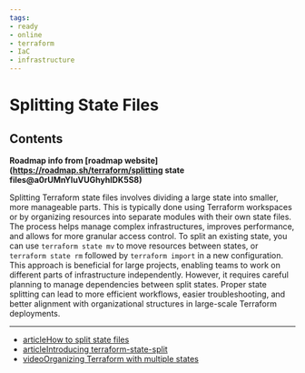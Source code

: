 ```yaml
---
tags:
- ready
- online
- terraform
- IaC
- infrastructure
---
```


# Splitting State Files

## Contents

__Roadmap info from [roadmap website](<https://roadmap.sh/terraform/splitting> state files@a0rUMnYluVUGhyhlDK5S8)__

Splitting Terraform state files involves dividing a large state into smaller, more manageable parts. This is typically done using Terraform workspaces or by organizing resources into separate modules with their own state files. The process helps manage complex infrastructures, improves performance, and allows for more granular access control. To split an existing state, you can use `terraform state mv` to move resources between states, or `terraform state rm` followed by `terraform import` in a new configuration. This approach is beneficial for large projects, enabling teams to work on different parts of infrastructure independently. However, it requires careful planning to manage dependencies between split states. Proper state splitting can lead to more efficient workflows, easier troubleshooting, and better alignment with organizational structures in large-scale Terraform deployments.

---

- [articleHow to split state files](https://support.hashicorp.com/hc/en-us/articles/7955227415059-How-to-Split-State-Files)
- [articleIntroducing terraform-state-split](https://www.shebanglabs.io/moving-terraform-resources-between-different-states/)
- [videoOrganizing Terraform with multiple states](https://www.youtube.com/watch?v=5TfgdKXr45I)
